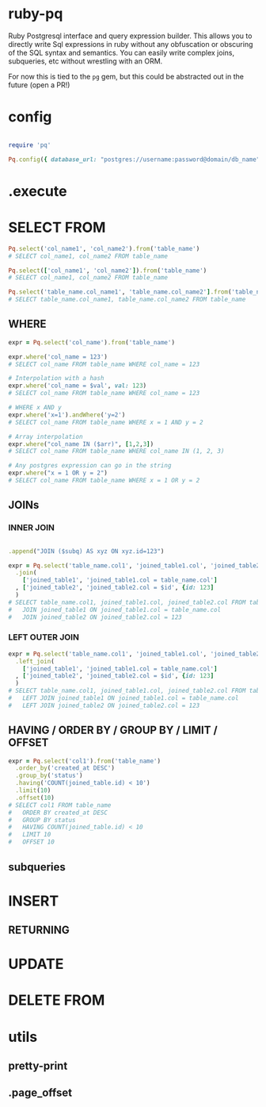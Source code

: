 
# ruby-pq

Ruby Postgresql interface and query expression builder. This allows you to directly write Sql expressions in ruby without any obfuscation or obscuring of the SQL syntax and semantics. You can easily write complex joins, subqueries, etc without wrestling with an ORM.

For now this is tied to the `pg` gem, but this could be abstracted out in the future (open a PR!)

# config

```rb

require 'pq'

Pq.config({ database_url: "postgres://username:password@domain/db_name" })

```

# .execute

# SELECT FROM


```rb
Pq.select('col_name1', 'col_name2').from('table_name')
# SELECT col_name1, col_name2 FROM table_name

Pq.select(['col_name1', 'col_name2']).from('table_name')
# SELECT col_name1, col_name2 FROM table_name

Pq.select('table_name.col_name1', 'table_name.col_name2'].from('table_name')
# SELECT table_name.col_name1, table_name.col_name2 FROM table_name
```

## WHERE

```rb
expr = Pq.select('col_name').from('table_name')

expr.where('col_name = 123')
# SELECT col_name FROM table_name WHERE col_name = 123

# Interpolation with a hash
expr.where('col_name = $val', val: 123)
# SELECT col_name FROM table_name WHERE col_name = 123

# WHERE x AND y
expr.where('x=1').andWhere('y=2') 
# SELECT col_name FROM table_name WHERE x = 1 AND y = 2

# Array interpolation
expr.where("col_name IN ($arr)", [1,2,3])
# SELECT col_name FROM table_name WHERE col_name IN (1, 2, 3)

# Any postgres expression can go in the string
expr.where("x = 1 OR y = 2")
# SELECT col_name FROM table_name WHERE x = 1 OR y = 2
```

## JOINs

### INNER JOIN

```rb

.append("JOIN ($subq) AS xyz ON xyz.id=123")

expr = Pq.select('table_name.col1', 'joined_table1.col', 'joined_table2.col').from(:table_name)
  .join(
    ['joined_table1', 'joined_table1.col = table_name.col']
  , ['joined_table2', 'joined_table2.col = $id', {id: 123]
  )
# SELECT table_name.col1, joined_table1.col, joined_table2.col FROM table_name
#   JOIN joined_table1 ON joined_table1.col = table_name.col
#   JOIN joined_table2 ON joined_table2.col = 123
```

### LEFT OUTER JOIN

```rb
expr = Pq.select('table_name.col1', 'joined_table1.col', 'joined_table2.col').from(:table_name)
  .left_join(
    ['joined_table1', 'joined_table1.col = table_name.col']
  , ['joined_table2', 'joined_table2.col = $id', {id: 123]
  )
# SELECT table_name.col1, joined_table1.col, joined_table2.col FROM table_name
#   LEFT JOIN joined_table1 ON joined_table1.col = table_name.col
#   LEFT JOIN joined_table2 ON joined_table2.col = 123
```

## HAVING / ORDER BY / GROUP BY / LIMIT / OFFSET

```rb
expr = Pq.select('col1').from('table_name')
  .order_by('created_at DESC')
  .group_by('status')
  .having('COUNT(joined_table.id) < 10')
  .limit(10)
  .offset(10)
# SELECT col1 FROM table_name
#   ORDER BY created_at DESC
#   GROUP BY status
#   HAVING COUNT(joined_table.id) < 10
#   LIMIT 10
#   OFFSET 10
```

## subqueries

# INSERT

## RETURNING

# UPDATE

# DELETE FROM

# utils

## pretty-print

## .page_offset


